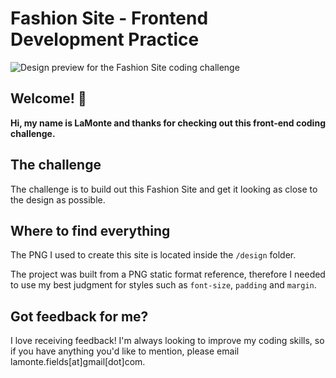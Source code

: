 # Fashion Site - Frontend Development Practice

![Design preview for the Fashion Site coding challenge](/design/AlternateFinal1.png)
## Welcome! 👋

**Hi, my name is LaMonte and thanks for checking out this front-end coding challenge.**

## The challenge

The challenge is to build out this Fashion Site and get it looking as close to the design as possible.

## Where to find everything

The PNG I used to create this site is located inside the `/design` folder.

The project was built from a PNG static format reference, therefore I needed to use my best judgment for styles such as `font-size`, `padding` and `margin`.

## Got feedback for me?

I love receiving feedback! I'm always looking to improve my coding skills, so if you have anything you'd like to mention, please email lamonte.fields[at]gmail[dot]com.

